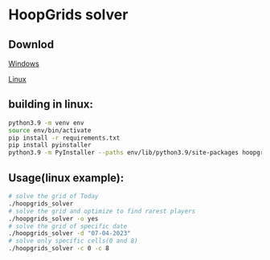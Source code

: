 # HoopGrids solver


## Downlod
[Windows](https://github.com/AssafCohen3/hoopgrids_solver/releases/latest/download/hoopgrids_solver.exe)

[Linux](https://github.com/AssafCohen3/hoopgrids_solver/releases/latest/download/hoopgrids_solver_amd64)

## building in linux:

```bash
python3.9 -m venv env
source env/bin/activate
pip install -r requirements.txt
pip install pyinstaller
python3.9 -m PyInstaller --paths env/lib/python3.9/site-packages hoopgrids_solver.py --onefile
```

## Usage(linux example):
```bash
# solve the grid of Today
./hoopgrids_solver 
# solve the grid and optimize to find rarest players
./hoopgrids_solver -o yes
# solve the grid of specific date
./hoopgrids_solver -d "07-04-2023"
# solve only specific cells(0 and 8)
./hoopgrids_solver -c 0 -c 8
```
